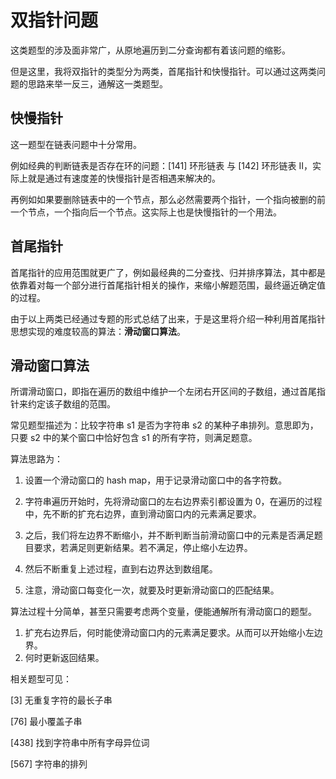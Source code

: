 # 双指针问题

这类题型的涉及面非常广，从原地遍历到二分查询都有着该问题的缩影。

但是这里，我将双指针的类型分为两类，首尾指针和快慢指针。可以通过这两类问题的思路来举一反三，通解这一类题型。

## 快慢指针

这一题型在链表问题中十分常用。

例如经典的判断链表是否存在环的问题：[141] 环形链表 与 [142] 环形链表 II，实际上就是通过有速度差的快慢指针是否相遇来解决的。

再例如如果要删除链表中的一个节点，那么必然需要两个指针，一个指向被删的前一个节点，一个指向后一个节点。这实际上也是快慢指针的一个用法。

## 首尾指针

首尾指针的应用范围就更广了，例如最经典的二分查找、归并排序算法，其中都是依靠着对每一个部分进行首尾指针相关的操作，来缩小解题范围，最终逼近确定值的过程。

由于以上两类已经通过专题的形式总结了出来，于是这里将介绍一种利用首尾指针思想实现的难度较高的算法：**滑动窗口算法**。

## 滑动窗口算法

所谓滑动窗口，即指在遍历的数组中维护一个左闭右开区间的子数组，通过首尾指针来约定该子数组的范围。

常见题型描述为：比较字符串 s1 是否为字符串 s2 的某种子串排列。意思即为，只要 s2 中的某个窗口中恰好包含 s1 的所有字符，则满足题意。

算法思路为：

1. 设置一个滑动窗口的 hash map，用于记录滑动窗口中的各字符数。

2. 字符串遍历开始时，先将滑动窗口的左右边界索引都设置为 0，在遍历的过程中，先不断的扩充右边界，直到滑动窗口内的元素满足要求。

3. 之后，我们将左边界不断缩小，并不断判断当前滑动窗口中的元素是否满足题目要求，若满足则更新结果。若不满足，停止缩小左边界。

4. 然后不断重复上述过程，直到右边界达到数组尾。

5. 注意，滑动窗口每变化一次，就要及时更新滑动窗口的匹配结果。

算法过程十分简单，甚至只需要考虑两个变量，便能通解所有滑动窗口的题型。

1. 扩充右边界后，何时能使滑动窗口内的元素满足要求。从而可以开始缩小左边界。
2. 何时更新返回结果。

相关题型可见：

[3] 无重复字符的最长子串

[76] 最小覆盖子串

[438] 找到字符串中所有字母异位词

[567] 字符串的排列
